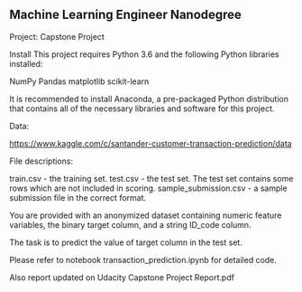 ##  Machine Learning Engineer Nanodegree

Project: Capstone Project

Install
This project requires Python 3.6 and the following Python libraries installed:

NumPy
Pandas
matplotlib
scikit-learn

It is recommended to install Anaconda, a pre-packaged Python distribution that contains all of the necessary libraries and software for this project.

Data:

https://www.kaggle.com/c/santander-customer-transaction-prediction/data

File descriptions:

train.csv - the training set.
test.csv - the test set. The test set contains some rows which are not included in scoring.
sample_submission.csv - a sample submission file in the correct format.

You are provided with an anonymized dataset containing numeric feature variables, the binary target column, and a string ID_code column.

The task is to predict the value of target column in the test set.

Please refer to notebook transaction_prediction.ipynb for detailed code.

Also report updated on Udacity Capstone Project Report.pdf
